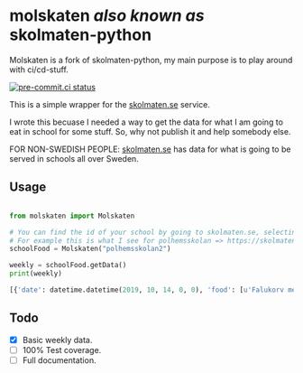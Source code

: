 # molskaten *also known as* skolmaten-python

Molskaten is a fork of skolmaten-python, my main purpose is to play around with ci/cd-stuff.

[![pre-commit.ci status](https://results.pre-commit.ci/badge/github/granis/skolmaten-python/master.svg)](https://results.pre-commit.ci/latest/github/granis/skolmaten-python/master)

This is a simple wrapper for the [skolmaten.se](https://skolmaten.se) service.

I wrote this becuase I needed a way to get the data for what I am going to eat in school for some stuff. So, why not publish it and help somebody else.

FOR NON-SWEDISH PEOPLE: [skolmaten.se](https://skolmaten.se) has data for what is going to be served in schools all over Sweden.

## Usage

```python

from molskaten import Molskaten

# You can find the id of your school by going to skolmaten.se, selecting your school, and looking in the address bar.
# For example this is what I see for polhemsskolan => https://skolmaten.se/polhemsskolan2/
schoolFood = Molskaten("polhemsskolan2")

weekly = schoolFood.getData()
print(weekly)

[{'date': datetime.datetime(2019, 10, 14, 0, 0), 'food': [u'Falukorv med potatismos', u'Potatisfrestelse med salladsost', u'ängsbiffar']}, ... {'date': datetime.datetime(2019, 10, 21, 0, 0), 'food': [u'Pastasås Arrabiata med linser och soltorkade tomater', u'Grönsakspaj']}]

```

## Todo

- [x] Basic weekly data.
- [ ] 100% Test coverage.
- [ ] Full documentation.
